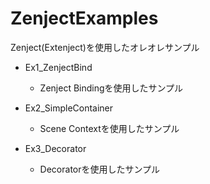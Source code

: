 # ZenjectExamples

Zenject(Extenject)を使用したオレオレサンプル

* Ex1_ZenjectBind
    * Zenject Bindingを使用したサンプル


* Ex2_SimpleContainer
    * Scene Contextを使用したサンプル
    
* Ex3_Decorator
    * Decoratorを使用したサンプル
